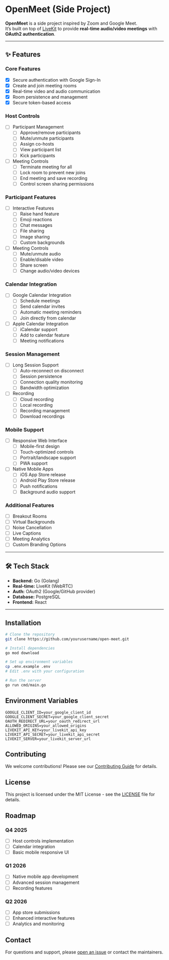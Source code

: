 # OpenMeet (Side Project)

**OpenMeet** is a side project inspired by Zoom and Google Meet.  
It’s built on top of [LiveKit](https://github.com/livekit/livekit) to provide **real-time audio/video meetings** with **OAuth2 authentication**.

---

## ✨ Features

### Core Features
- [x] Secure authentication with Google Sign-In
- [x] Create and join meeting rooms
- [x] Real-time video and audio communication
- [x] Room persistence and management
- [x] Secure token-based access

### Host Controls
- [ ] Participant Management
  - [ ] Approve/remove participants
  - [ ] Mute/unmute participants
  - [ ] Assign co-hosts
  - [ ] View participant list
  - [ ] Kick participants
- [ ] Meeting Controls
  - [ ] Terminate meeting for all
  - [ ] Lock room to prevent new joins
  - [ ] End meeting and save recording
  - [ ] Control screen sharing permissions

### Participant Features
- [ ] Interactive Features
  - [ ] Raise hand feature
  - [ ] Emoji reactions
  - [ ] Chat messages
  - [ ] File sharing
  - [ ] Image sharing
  - [ ] Custom backgrounds
- [ ] Meeting Controls
  - [ ] Mute/unmute audio
  - [ ] Enable/disable video
  - [ ] Share screen
  - [ ] Change audio/video devices

### Calendar Integration
- [ ] Google Calendar Integration
  - [ ] Schedule meetings
  - [ ] Send calendar invites
  - [ ] Automatic meeting reminders
  - [ ] Join directly from calendar
- [ ] Apple Calendar Integration
  - [ ] iCalendar support
  - [ ] Add to calendar feature
  - [ ] Meeting notifications

### Session Management
- [ ] Long Session Support
  - [ ] Auto-reconnect on disconnect
  - [ ] Session persistence
  - [ ] Connection quality monitoring
  - [ ] Bandwidth optimization
- [ ] Recording
  - [ ] Cloud recording
  - [ ] Local recording
  - [ ] Recording management
  - [ ] Download recordings

### Mobile Support
- [ ] Responsive Web Interface
  - [ ] Mobile-first design
  - [ ] Touch-optimized controls
  - [ ] Portrait/landscape support
  - [ ] PWA support
- [ ] Native Mobile Apps
  - [ ] iOS App Store release
  - [ ] Android Play Store release
  - [ ] Push notifications
  - [ ] Background audio support

### Additional Features
- [ ] Breakout Rooms
- [ ] Virtual Backgrounds
- [ ] Noise Cancellation
- [ ] Live Captions
- [ ] Meeting Analytics
- [ ] Custom Branding Options

---

## 🛠️ Tech Stack
- **Backend:** Go (Golang)
- **Real-time:** LiveKit (WebRTC)
- **Auth:** OAuth2 (Google/GitHub provider)
- **Database:** PostgreSQL
- **Frontend:** React

---

## Installation

```bash
# Clone the repository
git clone https://github.com/yourusername/open-meet.git

# Install dependencies
go mod download

# Set up environment variables
cp .env.example .env
# Edit .env with your configuration

# Run the server
go run cmd/main.go
```

## Environment Variables

```
GOOGLE_CLIENT_ID=your_google_client_id
GOOGLE_CLIENT_SECRET=your_google_client_secret
OAUTH_REDIRECT_URL=your_oauth_redirect_url
ALLOWED_ORIGINS=your_allowed_origins
LIVEKIT_API_KEY=your_livekit_api_key
LIVEKIT_API_SECRET=your_livekit_api_secret
LIVEKIT_SERVER=your_livekit_server_url
```

## Contributing

We welcome contributions! Please see our [Contributing Guide](CONTRIBUTING.md) for details.

## License

This project is licensed under the MIT License - see the [LICENSE](LICENSE) file for details.

## Roadmap

### Q4 2025
- [ ] Host controls implementation
- [ ] Calendar integration
- [ ] Basic mobile responsive UI

### Q1 2026
- [ ] Native mobile app development
- [ ] Advanced session management
- [ ] Recording features

### Q2 2026
- [ ] App store submissions
- [ ] Enhanced interactive features
- [ ] Analytics and monitoring

## Contact

For questions and support, please [open an issue](https://github.com/yourusername/open-meet/issues) or contact the maintainers.
